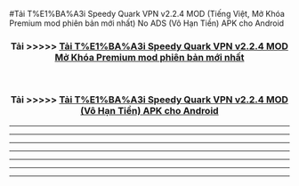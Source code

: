 #Tải T%E1%BA%A3i Speedy Quark VPN v2.2.4 MOD (Tiếng Việt, Mở Khóa Premium mod phiên bản mới nhất) No ADS (Vô Hạn Tiền) APK cho Android



<div align="center">
<h3>Tải >>>>> <a href="https://roarman.web.app/?vt=T%E1%BA%A3i Speedy Quark VPN v2.2.4">Tải T%E1%BA%A3i Speedy Quark VPN v2.2.4 MOD Mở Khóa Premium mod phiên bản mới nhất</a></h3><br>

<h3>Tải >>>>> <a href="https://roarman.web.app/?vt=T%E1%BA%A3i Speedy Quark VPN v2.2.4">Tải T%E1%BA%A3i Speedy Quark VPN v2.2.4 MOD (Vô Hạn Tiền) APK cho Android</a></h3>
</div>


----------------------------------------------------------

----------------------------------------------------------

----------------------------------------------------------

----------------------------------------------------------

----------------------------------------------------------

----------------------------------------------------------

----------------------------------------------------------

